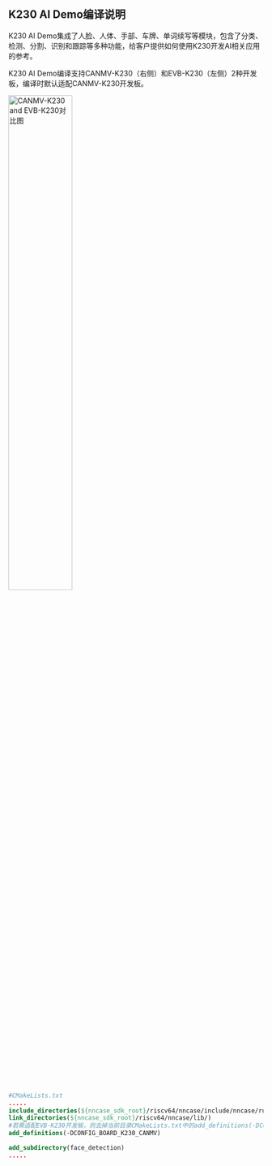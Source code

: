 ## K230 AI Demo编译说明

K230 AI Demo集成了人脸、人体、手部、车牌、单词续写等模块，包含了分类、检测、分割、识别和跟踪等多种功能，给客户提供如何使用K230开发AI相关应用的参考。

K230 AI Demo编译支持CANMV-K230（右侧）和EVB-K230（左侧）2种开发板，编译时默认适配CANMV-K230开发板。

<img src="https://kendryte-download.canaan-creative.com/k230/downloads/doc_images/ai_demo/canmv_evb.jpg" alt="CANMV-K230 and EVB-K230对比图" width="50%" height="50%"/>

```cmake
#CMakeLists.txt
.....
include_directories(${nncase_sdk_root}/riscv64/nncase/include/nncase/runtime)
link_directories(${nncase_sdk_root}/riscv64/nncase/lib/)
#若需适配EVB-K230开发板，则去掉当前目录CMakeLists.txt中的add_definitions(-DCONFIG_BOARD_K230_CANMV)行
add_definitions(-DCONFIG_BOARD_K230_CANMV)

add_subdirectory(face_detection)
.....
```





